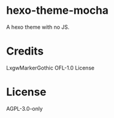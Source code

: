 # hexo-theme-mocha

A hexo theme with no JS.

# Credits

LxgwMarkerGothic	OFL-1.0 License

# License

AGPL-3.0-only